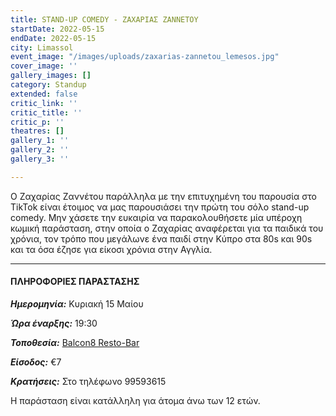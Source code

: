 ```yaml
---
title: STAND-UP COMEDY - ΖΑΧΑΡΙΑΣ ΖΑΝΝΕΤΟΥ
startDate: 2022-05-15
endDate: 2022-05-15
city: Limassol
event_image: "/images/uploads/zaxarias-zannetou_lemesos.jpg"
cover_image: ''
gallery_images: []
category: Standup
extended: false
critic_link: ''
critic_title: ''
critic_p: ''
theatres: []
gallery_1: ''
gallery_2: ''
gallery_3: ''

---
```

Ο Ζαχαρίας Ζαννέτου παράλληλα με την επιτυχημένη του παρουσία στο TikTok είναι έτοιμος να μας παρουσιάσει την πρώτη του σόλο stand-up comedy. Μην χάσετε την ευκαιρία να παρακολουθήσετε μία υπέροχη κωμική παράσταση, στην οποία ο Ζαχαρίας αναφέρεται για τα παιδικά του χρόνια, τον τρόπο που μεγάλωνε ένα παιδί στην Κύπρο στα 80s και 90s και τα όσα έζησε για είκοσι χρόνια στην Αγγλία.

***

#### ΠΛΗΡΟΦΟΡΙΕΣ ΠΑΡΑΣΤΑΣΗΣ

**_Ημερομηνία:_** Κυριακή 15 Μαίου

**_Ώρα έναρξης:_** 19:30

**_Τοποθεσία:_** [Balcon8 Resto-Bar](https://www.google.com/maps/place/Balcon8+Resto-Bar/@34.6740652,33.0433903,16.04z/data=!4m5!3m4!1s0x0:0x73f92e36109e32a4!8m2!3d34.6753081!4d33.0448858 "Balcon8")

**_Είσοδος:_** €7

**_Κρατήσεις:_** Στο τηλέφωνο 99593615

Η παράσταση είναι κατάλληλη για άτομα άνω των 12 ετών.